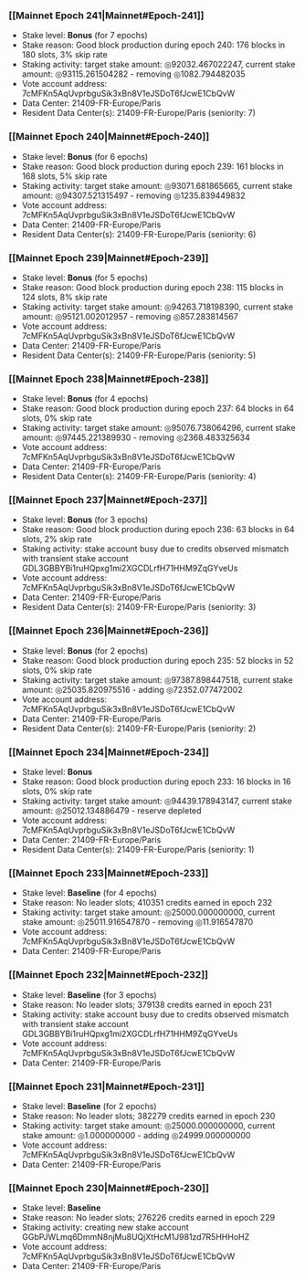 ### [[Mainnet Epoch 241|Mainnet#Epoch-241]]
* Stake level: **Bonus** (for 7 epochs)
* Stake reason: Good block production during epoch 240: 176 blocks in 180 slots, 3% skip rate
* Staking activity: target stake amount: ◎92032.467022247, current stake amount: ◎93115.261504282 - removing ◎1082.794482035
* Vote account address: 7cMFKn5AqUvprbguSik3xBn8V1eJSDoT6fJcwE1CbQvW
* Data Center: 21409-FR-Europe/Paris
* Resident Data Center(s): 21409-FR-Europe/Paris (seniority: 7)
### [[Mainnet Epoch 240|Mainnet#Epoch-240]]
* Stake level: **Bonus** (for 6 epochs)
* Stake reason: Good block production during epoch 239: 161 blocks in 168 slots, 5% skip rate
* Staking activity: target stake amount: ◎93071.681865665, current stake amount: ◎94307.521315497 - removing ◎1235.839449832
* Vote account address: 7cMFKn5AqUvprbguSik3xBn8V1eJSDoT6fJcwE1CbQvW
* Data Center: 21409-FR-Europe/Paris
* Resident Data Center(s): 21409-FR-Europe/Paris (seniority: 6)
### [[Mainnet Epoch 239|Mainnet#Epoch-239]]
* Stake level: **Bonus** (for 5 epochs)
* Stake reason: Good block production during epoch 238: 115 blocks in 124 slots, 8% skip rate
* Staking activity: target stake amount: ◎94263.718198390, current stake amount: ◎95121.002012957 - removing ◎857.283814567
* Vote account address: 7cMFKn5AqUvprbguSik3xBn8V1eJSDoT6fJcwE1CbQvW
* Data Center: 21409-FR-Europe/Paris
* Resident Data Center(s): 21409-FR-Europe/Paris (seniority: 5)
### [[Mainnet Epoch 238|Mainnet#Epoch-238]]
* Stake level: **Bonus** (for 4 epochs)
* Stake reason: Good block production during epoch 237: 64 blocks in 64 slots, 0% skip rate
* Staking activity: target stake amount: ◎95076.738064296, current stake amount: ◎97445.221389930 - removing ◎2368.483325634
* Vote account address: 7cMFKn5AqUvprbguSik3xBn8V1eJSDoT6fJcwE1CbQvW
* Data Center: 21409-FR-Europe/Paris
* Resident Data Center(s): 21409-FR-Europe/Paris (seniority: 4)
### [[Mainnet Epoch 237|Mainnet#Epoch-237]]
* Stake level: **Bonus** (for 3 epochs)
* Stake reason: Good block production during epoch 236: 63 blocks in 64 slots, 2% skip rate
* Staking activity: stake account busy due to credits observed mismatch with transient stake account GDL3GBBYBi1ruHQpxg1mi2XGCDLrfH71HHM9ZqGYveUs
* Vote account address: 7cMFKn5AqUvprbguSik3xBn8V1eJSDoT6fJcwE1CbQvW
* Data Center: 21409-FR-Europe/Paris
* Resident Data Center(s): 21409-FR-Europe/Paris (seniority: 3)
### [[Mainnet Epoch 236|Mainnet#Epoch-236]]
* Stake level: **Bonus** (for 2 epochs)
* Stake reason: Good block production during epoch 235: 52 blocks in 52 slots, 0% skip rate
* Staking activity: target stake amount: ◎97387.898447518, current stake amount: ◎25035.820975516 - adding ◎72352.077472002
* Vote account address: 7cMFKn5AqUvprbguSik3xBn8V1eJSDoT6fJcwE1CbQvW
* Data Center: 21409-FR-Europe/Paris
* Resident Data Center(s): 21409-FR-Europe/Paris (seniority: 2)
### [[Mainnet Epoch 234|Mainnet#Epoch-234]]
* Stake level: **Bonus**
* Stake reason: Good block production during epoch 233: 16 blocks in 16 slots, 0% skip rate
* Staking activity: target stake amount: ◎94439.178943147, current stake amount: ◎25012.134886479 - reserve depleted
* Vote account address: 7cMFKn5AqUvprbguSik3xBn8V1eJSDoT6fJcwE1CbQvW
* Data Center: 21409-FR-Europe/Paris
* Resident Data Center(s): 21409-FR-Europe/Paris (seniority: 1)
### [[Mainnet Epoch 233|Mainnet#Epoch-233]]
* Stake level: **Baseline** (for 4 epochs)
* Stake reason: No leader slots; 410351 credits earned in epoch 232
* Staking activity: target stake amount: ◎25000.000000000, current stake amount: ◎25011.916547870 - removing ◎11.916547870
* Vote account address: 7cMFKn5AqUvprbguSik3xBn8V1eJSDoT6fJcwE1CbQvW
* Data Center: 21409-FR-Europe/Paris
### [[Mainnet Epoch 232|Mainnet#Epoch-232]]
* Stake level: **Baseline** (for 3 epochs)
* Stake reason: No leader slots; 379138 credits earned in epoch 231
* Staking activity: stake account busy due to credits observed mismatch with transient stake account GDL3GBBYBi1ruHQpxg1mi2XGCDLrfH71HHM9ZqGYveUs
* Vote account address: 7cMFKn5AqUvprbguSik3xBn8V1eJSDoT6fJcwE1CbQvW
* Data Center: 21409-FR-Europe/Paris
### [[Mainnet Epoch 231|Mainnet#Epoch-231]]
* Stake level: **Baseline** (for 2 epochs)
* Stake reason: No leader slots; 382279 credits earned in epoch 230
* Staking activity: target stake amount: ◎25000.000000000, current stake amount: ◎1.000000000 - adding ◎24999.000000000
* Vote account address: 7cMFKn5AqUvprbguSik3xBn8V1eJSDoT6fJcwE1CbQvW
* Data Center: 21409-FR-Europe/Paris
### [[Mainnet Epoch 230|Mainnet#Epoch-230]]
* Stake level: **Baseline**
* Stake reason: No leader slots; 276226 credits earned in epoch 229
* Staking activity: creating new stake account GGbPJWLmq6DmmN8njMu8UQjXtHcM1J981zd7R5HHHoHZ
* Vote account address: 7cMFKn5AqUvprbguSik3xBn8V1eJSDoT6fJcwE1CbQvW
* Data Center: 21409-FR-Europe/Paris